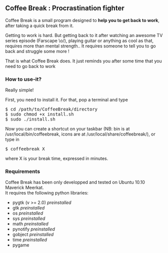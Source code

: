 <h2>Coffee Break : Procrastination fighter</h2>

<p>Coffee Break is a small program designed to <b>help you to get back to work</b>, after taking a quick break from it.</p>
<p>Getting to work is hard. But getting back to it after watching an awesome TV series episode (Farscape \o/), playing guitar or anything as cool as that, requires more than mental strength.. It requires someone to tell you to go back and struggle some more !</p>

<p>That is what Coffee Break does. It just reminds you after some time that you need to go back to work</p>

<h3>How to use-it?</h3>
<p>Really simple!</p>

<p>First, you need to install it. For that, pop a terminal and type <br/>
<pre>$ cd /path/to/CoffeeBreak/directory
$ sudo chmod +x install.sh
$ sudo ./install.sh</pre></p>

<p>Now you can create a shortcut on your taskbar (NB: bin is at /usr/local/bin/coffeebreak, icons are at /usr/local/share/coffeebreak/), or type in <pre>$ coffeebreak X</pre> where X is your break time, expressed in minutes.</p>

<h3>Requirements</h3>
<p>Coffee Break has been only developped and tested on Ubuntu 10.10 Maverick Meerkat.<br/>
It requires the following python libraries: <ul>
<li>pygtk (v >= 2.0) <i>preinstalled</i></li>
<li>gtk <i>preinstalled</i></li>
<li>os <i>preinstalled</i></li>
<li>sys <i>preinstalled</i></li>
<li>math <i>preinstalled</i></li>
<li>pynotify <i>preinstalled</i></li>
<li>gobject <i>preinstalled</i></li>
<li>time <i>preinstalled</i></li>
<li>pygame</li>
</ul></p>